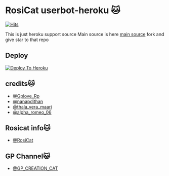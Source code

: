 # RosiCat userbot-heroku 🐱
[![Hits](https://hits.seeyoufarm.com/api/count/incr/badge.svg?url=https%3A%2F%2Fgithub.com%2FMr-confused%2Fcatpack&count_bg=%2379C83D&title_bg=%23555555&icon=&icon_color=%23E7E7E7&title=hits&edge_flat=false)](https://github.com/PravincyGp/catpack)

This is just heroku support source 
Main source is here [main source](https://github.com/PravincyGp/catpack) fork and give star to that repo 

## Deploy
[![Deploy To Heroku](https://www.herokucdn.com/deploy/button.svg)](https://dashboard.heroku.com/new?template=https://github.com/PravincyGp/catpack)

## credits🐱
   - [@Gplove_Rp](https://t.me/Gplove_Rp)
   - [@nanapdithan](https://t.me/nanapdithan)
   - [@thala_vera_maari](https://t.me/thala_vera_maari)
   - [@alpha_romeo_06](https://t.me/alpha_romeo_06)
## Rosicat info🐱
   -  [@RosiCat](https://t.me/RosiCat)
## GP Channel🐱
   - [@GP_CREATION_CAT](https://t.me/GP_CREATION_CAT)
